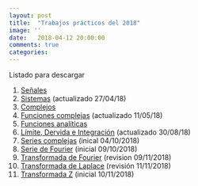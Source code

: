 ```yaml
---
layout: post
title:  "Trabajos prácticos del 2018"
image: ''
date:   2018-04-12 20:00:00
comments: true
categories: 
---
```


Listado para descargar

1. <a href="https://drive.google.com/file/d/1kCsngCaldpSPECQn5H5nL__0af_kcLi2/view?usp=sharing" target="_blank">Señales</a>
2. <a href="https://drive.google.com/open?id=1Uf5DpFFnt2Iix14YLnGluOcbGRDMwnCl" target="_blank">Sistemas</a> (actualizado 27/04/18)
3. <a href="https://drive.google.com/open?id=1IvyE09iuo8MnjJ29t3NcwTGQlP1Ua4xN" target="_blank">Complejos</a>
4. <a href="https://drive.google.com/open?id=1Hh-onJGjVZkXNVYOza1q0eBOygqBC1mR" target="_blanck">Funciones complejas</a> (actualizado 11/05/18)
5. <a href="https://drive.google.com/open?id=1pTuY87IQkYD59T2C_Hyy00ueQYONmeYs" target="_blanck">Funciones analíticas</a>
6. <a href="https://drive.google.com/open?id=1_hQs8kU6FmGC4FPuwAcTwpFKtu45-hnY" target="_blanck">Límite, Dervida e Integración</a> (actualizado 30/08/18)
7. <a href="https://drive.google.com/open?id=1IP4swlrnRN9cFDWd_nPmm5Rydg6MNWHA" target="_blank">Series complejas</a> (inical 04/10/2018)
8. <a href="https://drive.google.com/open?id=1jNXzOtMmQOYQjV5uJLUEKIQVljbnp-7a" target="_blank">Serie de Fourier</a> (inicial 09/10/2018)
9. <a href="https://drive.google.com/open?id=1wwKt8YRIyw6TW9a13YJzDXmzHNr67KI3" target="_blank">Transformada de Fourier</a> (revision 09/11/2018)
10. <a href="https://drive.google.com/open?id=1VwCNst97b8SgiYpElN8fGlnx53WxYurg" target="_blank">Transformada de Laplace</a> (revisión 11/11/2018)
11. <a href="https://drive.google.com/open?id=1NWNkehr_WJViQsANi-kWH9McOyE65c5b" target="_blank"> Transformada Z</a> (inicial 10/11/2018)
